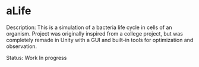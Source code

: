 # aLife

Description: This is a simulation of a bacteria life cycle in cells of an organism. Project was originally inspired from a college project, but was completely remade in Unity with a GUI and built-in tools for optimization and observation.

Status: Work In progress
